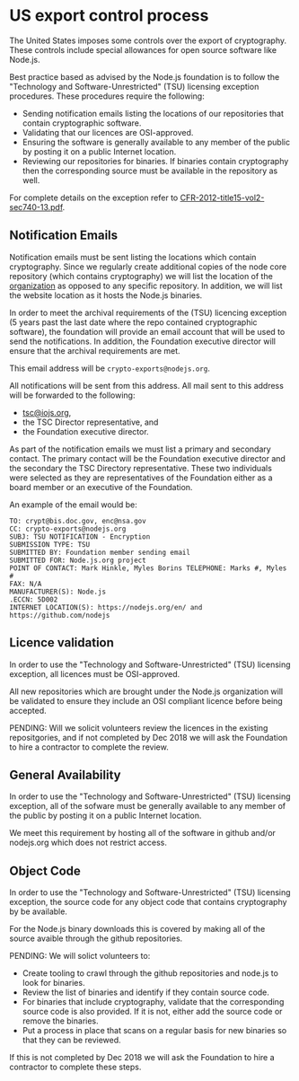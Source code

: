 # US export control process

The United States imposes some controls over the export of cryptography.
These controls include special allowances for open source software like Node.js.

Best practice based as advised by the Node.js foundation is to
follow the "Technology and Software-Unrestricted" (TSU) licensing exception
procedures. These procedures require the following:

* Sending notification emails listing the locations
  of our repositories that contain cryptographic software.
* Validating that our licences are OSI-approved.
* Ensuring the software is generally available to any
  member of the public by posting it on a public Internet location.
* Reviewing our repositories for binaries. If binaries contain
  cryptography then the corresponding source must be available in the
  repository as well.

For complete details on the exception refer to
[CFR-2012-title15-vol2-sec740-13.pdf](https://www.gpo.gov/fdsys/pkg/CFR-2012-title15-vol2/pdf/CFR-2012-title15-vol2-sec740-13.pdf).

## Notification Emails 

Notification emails must be sent listing the locations which contain
cryptography. Since we regularly create additional copies of the
node core repository (which contains cryptography) we will list the
location of the [organization](https://github.com/nodejs)
as opposed to any specific repository. In addition, we will list
the website location as it hosts the Node.js binaries.

In order to meet the archival requirements of the (TSU) licencing exception
(5 years past the last date where the repo contained cryptographic software),
the foundation will provide an email account that will be
used to send the notifications. In addition, the Foundation executive
director will ensure that the archival requirements are met.

This email address will be `crypto-exports@nodejs.org`.

All notifications will be sent from this address.  All
mail sent to this address will be forwarded to the following:

* tsc@iojs.org, 
* the TSC Director representative, and
* the Foundation executive director.

As part of the notification emails we must list a primary and secondary
contact. The primary contact will be the Foundation executive director
and the secondary the TSC Directory representative. These two individuals
were selected as they are representatives of the Foundation either as
a board member or an executive of the Foundation.

An example of the email would be:

```
TO: crypt@bis.doc.gov, enc@nsa.gov
CC: crypto-exports@nodejs.org
SUBJ: TSU NOTIFICATION - Encryption 
SUBMISSION TYPE: TSU
SUBMITTED BY: Foundation member sending email
SUBMITTED FOR: Node.js.org project
POINT OF CONTACT: Mark Hinkle, Myles Borins TELEPHONE: Marks #, Myles #
FAX: N/A
MANUFACTURER(S): Node.js
.ECCN: 5D002
INTERNET LOCATION(S): https://nodejs.org/en/ and https://github.com/nodejs 
```

## Licence validation

In order to use the "Technology and Software-Unrestricted" (TSU)
licensing exception, all licences must be OSI-approved.

All new repositories which are brought under the Node.js organization
will be validated to ensure they include an OSI compliant licence
before being accepted.

PENDING: Will we solicit volunteers review the licences in the
existing repositgories, and if not completed by Dec 2018 we
will ask the Foundation to hire a contractor to complete the review.

## General Availability

In order to use the "Technology and Software-Unrestricted" (TSU)
licensing exception, all of the sofware must be generally available to any
member of the public by posting it on a public Internet location.

We meet this requirement by hosting all of the software in github and/or
nodejs.org which does not restrict access.

## Object Code

In order to use the "Technology and Software-Unrestricted" (TSU)
licensing exception, the source code for any object code that
contains cryptography by be available.

For the Node.js binary downloads this is covered by making all
of the source avaible through the github repositories.

PENDING: We will solict volunteers to:
* Create tooling to crawl through the github
  repositories and node.js to look for binaries.
* Review the list of binaries and identify if they contain 
  source code.
* For binaries that include cryptography, validate that the
  corresponding source code is also provided.
  If it is not, either add the source code or remove the binaries.
* Put a process in place that scans on a regular basis for
  new binaries so that they can be reviewed.

If this is not completed by Dec 2018 we will ask the Foundation
to hire a contractor to complete these steps.
